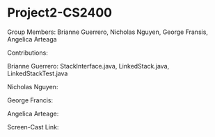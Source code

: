 # Project2-CS2400
Group Members: Brianne Guerrero, Nicholas Nguyen, George Fransis, Angelica Arteaga
  
  
Contributions:

  Brianne Guerrero: StackInterface.java, LinkedStack.java, LinkedStackTest.java
  
  Nicholas Nguyen:
  
  George Francis: 
  
  Angelica Arteage: 
  
  
Screen-Cast Link: 

